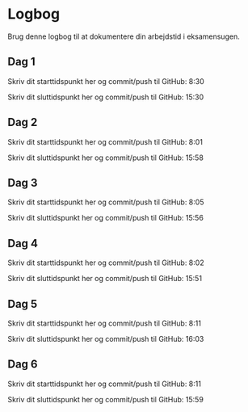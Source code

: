 # Logbog

Brug denne logbog til at dokumentere din arbejdstid i eksamensugen.

## Dag 1

Skriv dit starttidspunkt her og commit/push til GitHub: 8:30

Skriv dit sluttidspunkt her og commit/push til GitHub: 15:30

## Dag 2

Skriv dit starttidspunkt her og commit/push til GitHub: 8:01

Skriv dit sluttidspunkt her og commit/push til GitHub: 15:58

## Dag 3

Skriv dit starttidspunkt her og commit/push til GitHub: 8:05

Skriv dit sluttidspunkt her og commit/push til GitHub: 15:56

## Dag 4

Skriv dit starttidspunkt her og commit/push til GitHub: 8:02

Skriv dit sluttidspunkt her og commit/push til GitHub: 15:51

## Dag 5

Skriv dit starttidspunkt her og commit/push til GitHub: 8:11

Skriv dit sluttidspunkt her og commit/push til GitHub: 16:03

## Dag 6

Skriv dit starttidspunkt her og commit/push til GitHub: 8:11

Skriv dit sluttidspunkt her og commit/push til GitHub: 15:59
